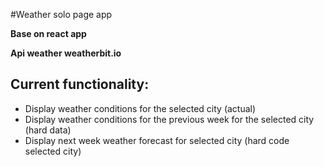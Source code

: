 #Weather solo page app

**Base on react app** 

**Api weather weatherbit.io**

## Сurrent functionality:
- Display weather conditions for the selected city (actual)
- Display weather conditions for the previous week for the selected city (hard data)
- Display next week weather forecast for selected city (hard code selected city)


